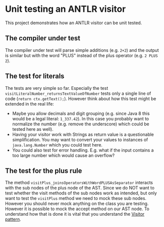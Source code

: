 # Unit testing an ANTLR visitor

This project demonstrates how an ANTLR visitor can be unit tested.

## The compiler under test

The compiler under test will parse simple additions (e.g. `2+2`) and the output is similar but with the word "PLUS"
instead of the plus operator (e.g. `2 PLUS 2`).

## The test for literals

The tests are very simple so far. Especially the test `visitLiteralNumber_returnsTextValueOfNumber` tests only a single
line of code (`return ctx.getText();`). However think about how this test might be extended in the real life:
 
 - Maybe you allow decimals and digit grouping (e.g. since Java 8 this would be a legal literal: `1_337.42`). In this
   case you probably want to normalize the number (e.g. remove the underscore) which could be tested here as well).
 - Having your visitor work with Strings as return value is a questionable simplification. You may want to convert your
   values to instances of `java.lang.Number` which you could test here.
 - You could also test for error handling. E.g. what if the input contains a too large number which would cause an
   overflow?

## The test for the plus rule

The method `visitPlus_joinsOperatorsWithWordPLUSAsSeparator` interacts with the sub nodes of the plus node of the AST.
Since we do NOT want to test whether the visit methods of the sub nodes work as intended, but only want to test the
`visitPlus` method we need to mock these sub nodes. However you should never mock anything on the class you are testing.
However it is possible to mock the accept method on our AST node. To understand how that is done it is vital that you
understand the [Visitor pattern](http://en.wikipedia.org/wiki/Visitor_pattern).